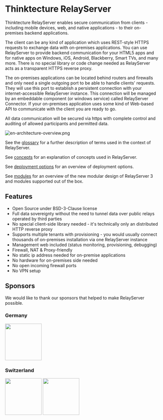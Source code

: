 # Thinktecture RelayServer

Thinktecture RelayServer enables secure communication from clients - including mobile devices, web, and native applications - to their
on-premises backend applications.

The client can be any kind of application which uses REST-style HTTPS requests to exchange data with on-premises applications. You can use
RelayServer to provide backend communication for your HTML5 apps and for native apps on Windows, iOS, Android, Blackberry, Smart TVs, and
many more. There is no special library or code change needed as RelayServer acts as a transparent HTTPS reverse proxy.

The on-premises applications can be located behind routers and firewalls and only need a single outgoing port to be able to handle clients'
requests. They will use this port to establish a persistent connection with your internet-accessible RelayServer instance. This connection
will be managed by an embeddable component (or windows service) called RelayServer Connector. If your on-premises application uses some kind
of Web-based API to communicate with the client you are ready to go.

All data communication will be secured via https with complete control and auditing of allowed participants and permitted data.

![en-architecture-overview.png](./docs/assets/en-architecture-overview.png)

See the [glossary](./docs/glossary.md) for a further description of terms used in the context of RelayServer.

See [concepts](./docs/concepts.md) for an explanation of concepts used in RelayServer.

See [deployment options](./docs/deployment.md) for an overview of deployment options.

See [modules](./docs/modules.md) for an overview of the new modular design of RelayServer 3 and modules supported out of the box.

## Features

- Open Source under BSD-3-Clause license
- Full data sovereignty without the need to tunnel data over public relays operated by third parties
- No special client-side library needed - it's technically only an distributed HTTP reverse proxy
- Supports multiple tenants with provisioning - you would usually connect thousands of on-premises installation via one RelayServer instance
- Management web included (status monitoring, provisioning, debugging)
- Firewall, NAT & Proxy-friendly
- No static ip address needed for on-premise applications
- No hardware for on-premises side needed
- No open incoming firewall ports
- No VPN setup

## Sponsors

We would like to thank our sponsors that helped to make RelayServer possible.

### Germany

[<img width="120px" src="./docs/assets/logo_sponsor_kwp.svg" />](https://www.kwpsoftware.de)

### Switzerland

[<img width="120px" src="./docs/assets/logo_sponsor_cmi.svg" />](https://www.cmiag.ch/)
[<img width="120px" src="./docs/assets/logo_sponsor_abraxas.png" />](https://www.abraxas.ch/)
